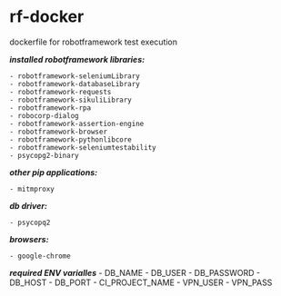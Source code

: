 # rf-docker

dockerfile for robotframework test execution

***installed robotframework libraries:***

    - robotframework-seleniumLibrary
    - robotframework-databaseLibrary
    - robotframework-requests
    - robotframework-sikuliLibrary
    - robotframework-rpa
    - robocorp-dialog
	- robotframework-assertion-engine
	- robotframework-browser
	- robotframework-pythonlibcore
    - robotframework-seleniumtestability
	- psycopg2-binary
	

***other pip applications:***

    - mitmproxy

***db driver:***
    
    - psycopq2

***browsers:***
    
    - google-chrome

***required ENV varialles***
    - DB_NAME
    - DB_USER
    - DB_PASSWORD
    - DB_HOST
    - DB_PORT
    - CI_PROJECT_NAME
    - VPN_USER
    - VPN_PASS